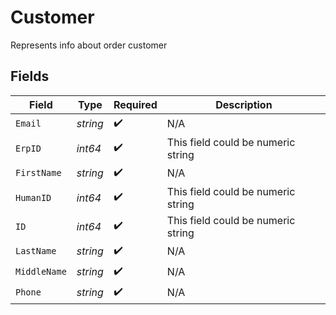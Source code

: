 # Customer

Represents info about order customer


## Fields

| Field                              | Type                               | Required                           | Description                        |
| ---------------------------------- | ---------------------------------- | ---------------------------------- | ---------------------------------- |
| `Email`                            | *string*                           | :heavy_check_mark:                 | N/A                                |
| `ErpID`                            | *int64*                            | :heavy_check_mark:                 | This field could be numeric string |
| `FirstName`                        | *string*                           | :heavy_check_mark:                 | N/A                                |
| `HumanID`                          | *int64*                            | :heavy_check_mark:                 | This field could be numeric string |
| `ID`                               | *int64*                            | :heavy_check_mark:                 | This field could be numeric string |
| `LastName`                         | *string*                           | :heavy_check_mark:                 | N/A                                |
| `MiddleName`                       | *string*                           | :heavy_check_mark:                 | N/A                                |
| `Phone`                            | *string*                           | :heavy_check_mark:                 | N/A                                |